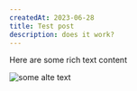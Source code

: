 ```yaml
---
createdAt: 2023-06-28
title: Test post
description: does it work?
---
```

H﻿ere are some rich text content

![some alte text](/img/20070203_aventura_0004.jpg "miami")